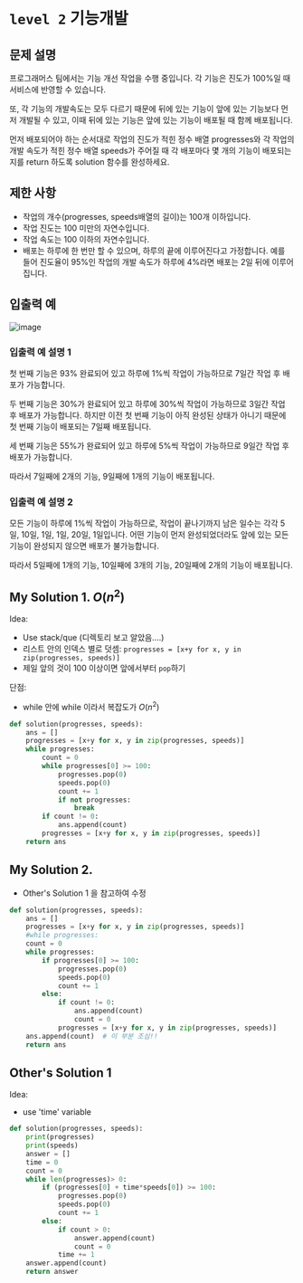 # `level 2` 기능개발

## 문제 설명
프로그래머스 팀에서는 기능 개선 작업을 수행 중입니다. 각 기능은 진도가 100%일 때 서비스에 반영할 수 있습니다.

또, 각 기능의 개발속도는 모두 다르기 때문에 뒤에 있는 기능이 앞에 있는 기능보다 먼저 개발될 수 있고, 이때 뒤에 있는 기능은 앞에 있는 기능이 배포될 때 함께 배포됩니다.

먼저 배포되어야 하는 순서대로 작업의 진도가 적힌 정수 배열 progresses와 각 작업의 개발 속도가 적힌 정수 배열 speeds가 주어질 때 각 배포마다 몇 개의 기능이 배포되는지를 return 하도록 solution 함수를 완성하세요.

## 제한 사항
- 작업의 개수(progresses, speeds배열의 길이)는 100개 이하입니다.
- 작업 진도는 100 미만의 자연수입니다.
- 작업 속도는 100 이하의 자연수입니다.
- 배포는 하루에 한 번만 할 수 있으며, 하루의 끝에 이루어진다고 가정합니다. 예를 들어 진도율이 95%인 작업의 개발 속도가 하루에 4%라면 배포는 2일 뒤에 이루어집니다.

## 입출력 예
![image](https://github.com/ultimate-mj/Coding-test-practice/assets/122213470/49e77e35-c937-4c55-85a7-57924320f04d)

### 입출력 예 설명 1
첫 번째 기능은 93% 완료되어 있고 하루에 1%씩 작업이 가능하므로 7일간 작업 후 배포가 가능합니다.

두 번째 기능은 30%가 완료되어 있고 하루에 30%씩 작업이 가능하므로 3일간 작업 후 배포가 가능합니다. 하지만 이전 첫 번째 기능이 아직 완성된 상태가 아니기 때문에 첫 번째 기능이 배포되는 7일째 배포됩니다.

세 번째 기능은 55%가 완료되어 있고 하루에 5%씩 작업이 가능하므로 9일간 작업 후 배포가 가능합니다.

따라서 7일째에 2개의 기능, 9일째에 1개의 기능이 배포됩니다.

### 입출력 예 설명 2
모든 기능이 하루에 1%씩 작업이 가능하므로, 작업이 끝나기까지 남은 일수는 각각 5일, 10일, 1일, 1일, 20일, 1일입니다. 어떤 기능이 먼저 완성되었더라도 앞에 있는 모든 기능이 완성되지 않으면 배포가 불가능합니다.

따라서 5일째에 1개의 기능, 10일째에 3개의 기능, 20일째에 2개의 기능이 배포됩니다.

## My Solution 1. $O(n^2)$

Idea:
- Use stack/que (디렉토리 보고 알았음....)
- 리스트 안의 인덱스 별로 덧셈: `progresses = [x+y for x, y in zip(progresses, speeds)]`
- 제일 앞의 것이 100 이상이면 앞에서부터 `pop`하기

단점:
- while 안에 while 이라서 복잡도가 $O(n^2)$

```python
def solution(progresses, speeds):
    ans = []
    progresses = [x+y for x, y in zip(progresses, speeds)]
    while progresses:
        count = 0
        while progresses[0] >= 100:
            progresses.pop(0)
            speeds.pop(0)
            count += 1
            if not progresses:
                break
        if count != 0:
            ans.append(count)
        progresses = [x+y for x, y in zip(progresses, speeds)]
    return ans
```

## My Solution 2. 

- Other's Solution 1 을 참고하여 수정

```python
def solution(progresses, speeds):
    ans = []
    progresses = [x+y for x, y in zip(progresses, speeds)]
    #while progresses:
    count = 0
    while progresses:
        if progresses[0] >= 100:
            progresses.pop(0)
            speeds.pop(0)
            count += 1
        else:
            if count != 0:
                ans.append(count)
                count = 0
            progresses = [x+y for x, y in zip(progresses, speeds)]
    ans.append(count)  # 이 부분 조심!!
    return ans
```

## Other's Solution 1

Idea:
- use 'time' variable

```python
def solution(progresses, speeds):
    print(progresses)
    print(speeds)
    answer = []
    time = 0
    count = 0
    while len(progresses)> 0:
        if (progresses[0] + time*speeds[0]) >= 100:
            progresses.pop(0)
            speeds.pop(0)
            count += 1
        else:
            if count > 0:
                answer.append(count)
                count = 0
            time += 1
    answer.append(count)
    return answer
```
